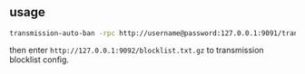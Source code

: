 #

## usage

```bash
transmission-auto-ban -rpc http://username@password:127.0.0.1:9091/transmission/rpc -host :9092 -file blocklist.txt -db blocklist.db
```

then enter `http://127.0.0.1:9092/blocklist.txt.gz` to transmission blocklist config.

